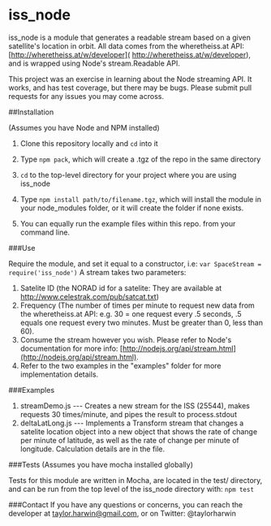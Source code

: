 iss_node
========
iss_node is a module that generates a readable stream based on a given satellite's location in orbit. All data comes from the wheretheiss.at API: [http://wheretheiss.at/w/developer]( http://wheretheiss.at/w/developer), and is wrapped using Node's stream.Readable API.

This project was an exercise in learning about the Node streaming API. It works, and has test coverage, but there may be bugs. Please submit pull requests for any issues you may come across.

##Installation 

(Assumes you have Node and NPM installed)

1. Clone this repository locally and `cd` into it
2. Type `npm pack`, which will create a .tgz of the repo in the same directory
3. `cd` to the top-level directory for your project where you are using iss_node
4. Type `npm install path/to/filename.tgz`, which will install the module in your node_modules folder, or it will create the folder if none exists.

5. You can equally run the example files within this repo. from your command line.

###Use

Require the module, and set it equal to a constructor, i.e: `var SpaceStream = require('iss_node')`
A stream takes two parameters: 
1. Satelite ID (the NORAD id for a satelite: They are available at http://www.celestrak.com/pub/satcat.txt)
2. Frequency (The number of times per minute to request new data from the wheretheiss.at API: e.g. 30 = one request every .5 seconds, .5 equals one request every two minutes. Must be greater than 0, less than 60).
3. Consume the stream however you wish. Please refer to Node's documentation for more info: [http://nodejs.org/api/stream.html](http://nodejs.org/api/stream.html).
4. Refer to the two examples in the "examples" folder for more implementation details. 

###Examples

1. streamDemo.js --- Creates a new stream for the ISS (25544), makes requests 30 times/minute, and pipes the result to process.stdout
2. deltaLatLong.js --- Implements a Transform stream that changes a satelite location object into a new object that shows the rate of change per minute of latitude, as well as the rate of change per minute of longitude. Calculation details are in the file. 

###Tests
(Assumes you have mocha installed globally)

Tests for this module are written in Mocha, are located in the test/ directory, and can be run from the top level of the iss_node directory with:
`npm test`

###Contact
If you have any questions or concerns, you can reach the developer at taylor.harwin@gmail.com, or on Twitter: @taylorharwin
